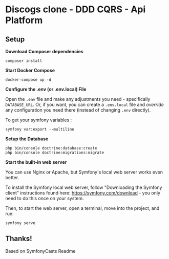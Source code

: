 # Discogs clone - DDD CQRS - Api Platform

## Setup

**Download Composer dependencies**

```
composer install
```

**Start Docker Compose**

```
docker-compose up -d
```

**Configure the .env (or .env.local) File**

Open the `.env` file and make any adjustments you need - specifically
`DATABASE_URL`. Or, if you want, you can create a `.env.local` file
and *override* any configuration you need there (instead of changing
`.env` directly).

To get your symfony variables :

```
symfony var:export --multiline
```

**Setup the Database**

```
php bin/console doctrine:database:create
php bin/console doctrine:migrations:migrate
```

**Start the built-in web server**

You can use Nginx or Apache, but Symfony's local web server
works even better.

To install the Symfony local web server, follow
"Downloading the Symfony client" instructions found
here: https://symfony.com/download - you only need to do this
once on your system.

Then, to start the web server, open a terminal, move into the
project, and run:

```
symfony serve
```

## Thanks!

Based on SymfonyCasts Readme
